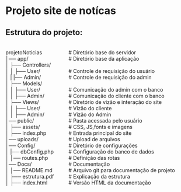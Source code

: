 <h1><b>Projeto site de notícas</b></h1>


<h2><b>Estrutura do projeto:</b></h2> 

<div style="display: flex;">

<div style="display: block;">
<br>
projetoNoticias<br>         
│── app/<br>                
│   ├── Controllers/<br>   
│   │   ├── User/<br>       
│   |   |── Admin/<br>      
│   ├── Models/<br>        
│   │   ├── User/<br>       
│   │   ├── Admin/<br>      
│   ├── Views/<br>         
│   │   ├── User/<br>       
│   │   ├── Admin/<br>      
│── public/<br>             
│   ├── assets/<br>         
│   ├── index.php<br>       
│── uploads/<br>            
│── Config/<br>
│   |── dbConfig.php<br>    
│   │── routes.php<br>         
│── Docs/<br>                   
│   │── README.md<br>       
│   ├── estrutura.pdf<br>   
│   ├── index.html<br>  
<br> 
</div>      

<div style="display: block; padding-left: 40px;">
    <br>
    # Diretório base do servidor<br> 
    # Diretório base da aplicação<br>
    <br>
    # Controle de requisição do usuário<br>
    # Controle de requisição do admin<br>
    <br>
    # Comunicação do admin com o banco<br>
    # Comunicação do cliente com o banco<br>
    # Diretório de vizão e interação do site<br>
    # Vizão do cliente<br>
    # Vizão do Admin<br>
    # Pasta acessada pelo usuário<br>
    # CSS, JS,fonts e imagens<br>
    # Entrada principal do site<br>
    # Upload de arquivos<br>
    # Diretório de configurações<br>
    # Configuração do banco de dados<br>
    # Definição das rotas<br>
    # Documentação<br>
    # Arquivo git para documentação de projeto<br>
    # Explicação da estrutura<br>
    # Versão HTML da documentação<br>
    <br>
</div>

</div>
